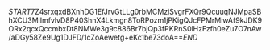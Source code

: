 $START$7Z4srxqxdBXnhDG1EfJrvGtLLg0rbMCMziSvgrFXQr9QcuuqNJMpaSBhXCU3MlImfvlvD8P40ShnX4Lkmgn8ToRPozm1jPKigQJcFPMrMiwAf9kJDK9ORx2qcxQccmbxDt8NMWe3g9c886Br7bjQp3fPKRnS0lHzFzfh0eZu7O7nAw/aDGy58Ze9Ug1DJFD/1cZoAewetg+eKc1be73doA==$END$